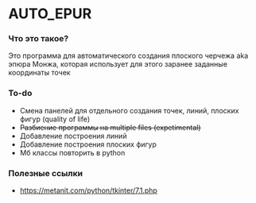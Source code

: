 # AUTO_EPUR

### Что это такое?
Это программа для автоматического создания плоского черчежа aka эпюра Монжа, которая использует для этого заранее заданные координаты точек

### To-do
- Смена панелей для отдельного создания точек, линий, плоских фигур (quality of life)
- ~~Разбиение программы на multiple files (expetimental)~~
- Добавление построения линий
- Добавление построения плоских фигур
- Мб классы повторить в python

### Полезные ссылки
- https://metanit.com/python/tkinter/7.1.php